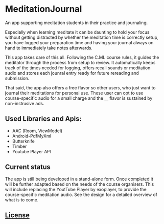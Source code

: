 # MeditationJournal

An app supporting meditation students in their practice and journaling.

Especially when learning meditate it can be daunting to hold your focus without getting distracted by whether the meditation time is correctly setup, you have logged your preparation time and having your journal always on hand to immediately take notes afterwards.

This app takes care of this all. Following the C.MI. course rules, it guides the meditator through the process from setup to review. It automatically keeps track of the times needed for logging, offers recall sounds or meditation audio and stores each jounral entry ready for future rereading and submission.

That said, the app also offers a free flavor so other users, who just want to journal their meditations for personal use. These user can opt to use course-specific audio for a small charge and the __ flavor is sustained by non-instrusive ads.

## Used Libraries and Apis:

* AAC (Room, ViewModel)
* Android-PdfMyXml
* Butterknife
* Timber
* Youtube Player API

## Current status

The app is still being developed in a stand-alone form. Once completed it will be further adapted based on the needs of the course organisers. This will include replacing the YoutTube Player by exoplayer, to provide the course-specific meditation audio. See the design for a detailed overview of what is to come.

## [License](https://github.com/hpols/MedJour/blob/master/LICENSE)
